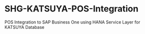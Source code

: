 # SHG-KATSUYA-POS-Integration
POS Integration to SAP Business One using HANA Service Layer for KATSUYA Database

